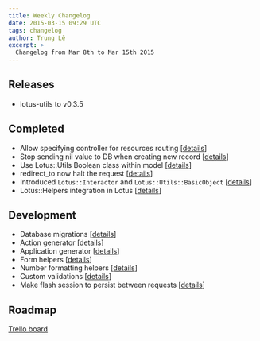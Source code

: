```yaml
---
title: Weekly Changelog
date: 2015-03-15 09:29 UTC
tags: changelog
author: Trung Lê
excerpt: >
  Changelog from Mar 8th to Mar 15th 2015
---
```


## Releases

  * lotus-utils to v0.3.5

## Completed

  * Allow specifying controller for resources routing [[details](https://github.com/lotus/router/pull/45)]
  * Stop sending nil value to DB when creating new record [[details](https://github.com/lotus/model/pull/81)]
  * Use Lotus::Utils Boolean class within model [[details](https://github.com/lotus/model/pull/160)]
  * redirect_to now halt the request [[details](https://github.com/lotus/controller/pull/94)]
  * Introduced `Lotus::Interactor` and `Lotus::Utils::BasicObject` [[details](https://github.com/lotus/utils/commit/0b83e837174eaa3684b7923f60ce609c65555c99)]
  * Lotus::Helpers integration in Lotus [[details](https://github.com/lotus/lotus/pull/175)]

## Development

  * Database migrations [[details](https://github.com/lotus/model/pull/144)]
  * Action generator [[details](https://github.com/lotus/lotus/pull/166)]
  * Application generator [[details](https://github.com/lotus/lotus/pull/181)]
  * Form helpers [[details](https://github.com/lotus/helpers/pull/16)]
  * Number formatting helpers [[details](https://github.com/lotus/helpers/pull/11)]
  * Custom validations [[details](https://github.com/lotus/validations/pull/49)]
  * Make flash session to persist between requests [[details](https://github.com/lotus/controller/pull/96)]

## Roadmap

[Trello board](http://bit.ly/lotusrb-roadmap)
